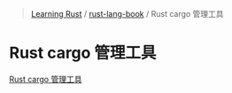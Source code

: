 <!-- Index generated by MDI -->
> [Learning Rust](../../README.md) / [rust-lang-book](../index.md) / Rust cargo 管理工具

# Rust cargo 管理工具

[Rust cargo 管理工具](README.md)
